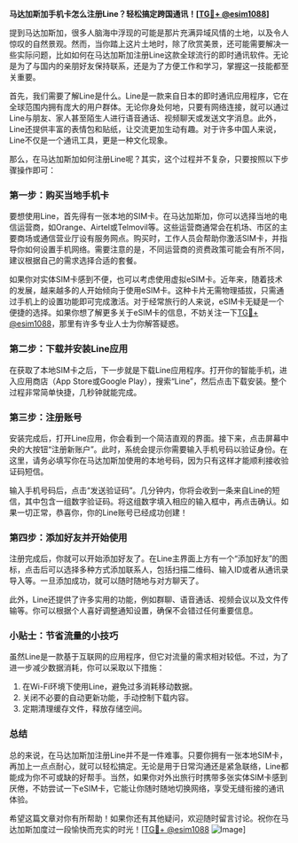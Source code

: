 **马达加斯加手机卡怎么注册Line？轻松搞定跨国通讯！[[TG💪+ @esim1088](https://t.me/s/esim1088)]**

提到马达加斯加，很多人脑海中浮现的可能是那片充满异域风情的土地，以及令人惊叹的自然景观。然而，当你踏上这片土地时，除了欣赏美景，还可能需要解决一些实际问题，比如如何在马达加斯加注册Line这款全球流行的即时通讯软件。无论是为了与国内的亲朋好友保持联系，还是为了方便工作和学习，掌握这一技能都至关重要。

首先，我们需要了解Line是什么。Line是一款来自日本的即时通讯应用程序，它在全球范围内拥有庞大的用户群体。无论你身处何地，只要有网络连接，就可以通过Line与朋友、家人甚至陌生人进行语音通话、视频聊天或发送文字消息。此外，Line还提供丰富的表情包和贴纸，让交流更加生动有趣。对于许多中国人来说，Line不仅是一个通讯工具，更是一种文化现象。

那么，在马达加斯加如何注册Line呢？其实，这个过程并不复杂，只要按照以下步骤操作即可：

### **第一步：购买当地手机卡**
要想使用Line，首先得有一张本地的SIM卡。在马达加斯加，你可以选择当地的电信运营商，如Orange、Airtel或Telmovil等。这些运营商通常会在机场、市区的主要商场或通信营业厅设有服务网点。购买时，工作人员会帮助你激活SIM卡，并指导你如何设置手机网络。需要注意的是，不同运营商的资费政策可能会有所不同，建议根据自己的需求选择合适的套餐。

如果你对实体SIM卡感到不便，也可以考虑使用虚拟eSIM卡。近年来，随着技术的发展，越来越多的人开始倾向于使用eSIM卡。这种卡片无需物理插拔，只需通过手机上的设置功能即可完成激活。对于经常旅行的人来说，eSIM卡无疑是一个便捷的选择。如果你想了解更多关于eSIM卡的信息，不妨关注一下[TG💪+ @esim1088](https://t.me/s/esim1088)，那里有许多专业人士为你解答疑惑。

### **第二步：下载并安装Line应用**
在获取了本地SIM卡之后，下一步就是下载Line应用程序。打开你的智能手机，进入应用商店（App Store或Google Play），搜索“Line”，然后点击下载安装。整个过程非常简单快捷，几秒钟就能完成。

### **第三步：注册账号**
安装完成后，打开Line应用，你会看到一个简洁直观的界面。接下来，点击屏幕中央的大按钮“注册新账户”。此时，系统会提示你需要输入手机号码以验证身份。在这里，请务必填写你在马达加斯加使用的本地号码，因为只有这样才能顺利接收验证码短信。

输入手机号码后，点击“发送验证码”。几分钟内，你将会收到一条来自Line的短信，其中包含一组数字验证码。将这组数字填入相应的输入框中，再点击确认。如果一切正常，恭喜你，你的Line账号已经成功创建！

### **第四步：添加好友并开始使用**
注册完成后，你就可以开始添加好友了。在Line主界面上方有一个“添加好友”的图标，点击后可以选择多种方式添加联系人，包括扫描二维码、输入ID或者从通讯录导入等。一旦添加成功，就可以随时随地与对方聊天了。

此外，Line还提供了许多实用的功能，例如群聊、语音通话、视频会议以及文件传输等。你可以根据个人喜好调整通知设置，确保不会错过任何重要信息。

### **小贴士：节省流量的小技巧**
虽然Line是一款基于互联网的应用程序，但它对流量的需求相对较低。不过，为了进一步减少数据消耗，你可以采取以下措施：
1. 在Wi-Fi环境下使用Line，避免过多消耗移动数据。
2. 关闭不必要的自动更新功能，手动控制下载内容。
3. 定期清理缓存文件，释放存储空间。

### **总结**
总的来说，在马达加斯加注册Line并不是一件难事。只要你拥有一张本地SIM卡，再加上一点点耐心，就可以轻松搞定。无论是用于日常沟通还是紧急联络，Line都能成为你不可或缺的好帮手。当然，如果你对外出旅行时携带多张实体SIM卡感到厌倦，不妨尝试一下eSIM卡，它能让你随时随地切换网络，享受无缝衔接的通讯体验。

希望这篇文章对你有所帮助！如果你还有其他疑问，欢迎随时留言讨论。祝你在马达加斯加度过一段愉快而充实的时光！[[TG💪+ @esim1088](https://t.me/s/esim1088) ![Image](https://i.postimg.cc/4NQfJmqS/Snipaste-2025-05-13-00-14-12.png)]